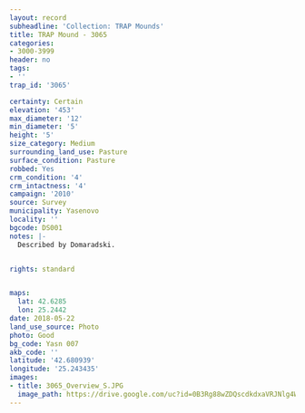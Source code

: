 ```yaml
---
layout: record
subheadline: 'Collection: TRAP Mounds'
title: TRAP Mound - 3065
categories:
- 3000-3999
header: no
tags:
- ''
trap_id: '3065'

certainty: Certain
elevation: '453'
max_diameter: '12'
min_diameter: '5'
height: '5'
size_category: Medium
surrounding_land_use: Pasture
surface_condition: Pasture
robbed: Yes
crm_condition: '4'
crm_intactness: '4'
campaign: '2010'
source: Survey
municipality: Yasenovo
locality: ''
bgcode: DS001
notes: |-
  Described by Domaradski.


rights: standard


maps:
  lat: 42.6285
  lon: 25.2442
date: 2018-05-22
land_use_source: Photo
photo: Good
bg_code: Yasn 007
akb_code: ''
latitude: '42.680939'
longitude: '25.243435'
images:
- title: 3065_Overview_S.JPG
  image_path: https://drive.google.com/uc?id=0B3Rg88wZDQscdkdxaVRJNlg4WkE
---
```

